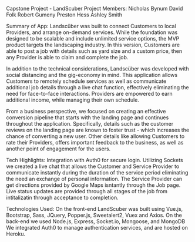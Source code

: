 Capstone Project - LandScuber
Project Members:
  Nicholas Bynum
  David Folk
  Robert Gumeny
  Preston Hess
  Ashley Smith
  
Summary of App:
Landscüber was built to connect Customers to local Providers, and arrange on-demand services. While the foundation was designed to be scalable and include unlimited service options, the MVP product targets the landscaping industry. In this version, Customers are able to post a job with details such as yard size and a custom price, then any Provider is able to claim and complete the job. 

In addition to the technical considerations, Landscüber was developed with social distancing and the gig-economy in mind. This application allows Customers to remotely schedule services as well as communicate additional job details through a live chat function, effectively eliminating the need for face-to-face interactions. Providers are empowered to earn additional income, while managing their own schedule. 

From a business perspective, we focused on creating an effective conversion pipeline that starts with the landing page and continues throughout the application. Specifically, details such as the customer reviews on the landing page are known to foster trust - which increases the chance of converting a new user. Other details like allowing Customers to rate their Providers, offers important feedback to the business, as well as another point of engagement for the users. 

Tech Highlights:
Integration with Auth0 for secure login.
Utilizing Sockets we created a live chat that allows the Customer and Service Provider to communicate instantly during the duration of the service period eliminating the need an exchange of personal information.
The Service Provider can get directions provided by Google Maps isntantly through the Job page.
Live status updates are provided through all stages of the job from intitalizatin through acceptance to completion.

Technologies Used:
On the front-end LandScuber was built using Vue.js, Bootstrap, Sass, JQuery, Popper.js, Sweetalert2, Vuex and Axios.
On the back-end we used Node.js, Express, Socket.io, Mongoose, and MongoDB
We integrated Auth0 to manage authentication services, and are hosted on Heroku.
